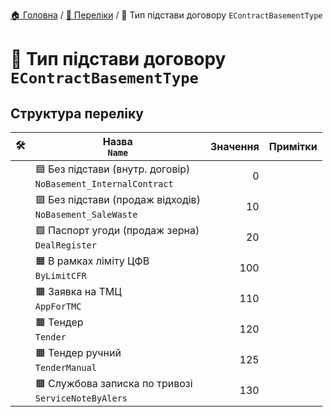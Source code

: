 ﻿[🏠 Головна](../README.MD) / [🎲 Переліки](./README.MD) / 🎲 Тип підстави договору `EContractBasementType`

# 🎲 Тип підстави договору `EContractBasementType`

## Структура переліку

|🛠️| Назва </br> `Name` | Значення | Примітки |
|---|---|---:|---|
|| 🟦 Без підстави (внутр. договір) </br> `NoBasement_InternalContract` | 0   ||
|| 🟩 Без підстави (продаж відходів) </br> `NoBasement_SaleWaste` | 10  ||
|| 🟩 Паспорт угоди (продаж зерна) </br> `DealRegister` | 20  ||
|| 🟧 В рамках ліміту ЦФВ </br> `ByLimitCFR` | 100 ||
|| 🟧 Заявка на ТМЦ </br> `AppForTMC` | 110 ||
|| 🟧 Тендер </br> `Tender` | 120 ||
|| 🟧 Тендер ручний </br> `TenderManual` | 125 ||
|| 🟧 Службова записка по тривозі </br> `ServiceNoteByAlers` | 130 ||